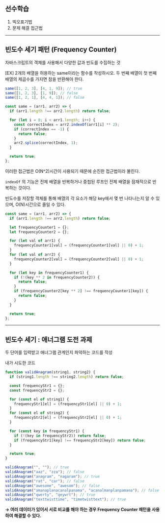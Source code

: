 ## 선수학습

1. 빅오표기법
2. 문제 해결 접근법

---

## 빈도수 세기 패턴 (Frequency Counter)

자바스크립트의 객체를 사용해서 다양한 값과 빈도를 수집하는 것

[EX] 2개의 배열을 허용하는 same이라는 함수를 작성하시오. 두 번째 배열이 첫 번째 배열의 제곱수를 가지면 참을 반환해야 한다.

```jsx
same([1, 2, 3], [4, 1, 9]); // true
same([1, 2, 3], [1, 9]); // false
same([1, 2, 1], [4, 4, 1]); // false
```

```jsx
const same = (arr1, arr2) => {
  if (arr1.length !== arr2.length) return false;

  for (let i = 0; i < arr1.length; i++) {
    const correctIndex = arr2.indexOf(arr1[i] ** 2);
    if (correctIndex == -1) {
      return false;
    }
    arr2.splice(correctIndex, 1);
  }

  return true;
};
```

이러한 접근법은 O(N^2)시간이 사용되기 때문에 순진한 접근법이라 불린다.

`indexOf` 의 기능은 전체 배열을 반복하거나 중첩된 루프인 전체 배열을 잠재적으로 반복하는 것이다.

빈도수를 저장할 객체를 통해 배열의 각 요소가 해당 key에서 몇 번 나타나는지 알 수 있으며, O(N)시간으로 줄일 수 있다.

```jsx
const same = (arr1, arr2) => {
  if (arr1.length !== arr2.length) return false;

  let frequencyCounter1 = {};
  let frequencyCounter2 = {};

  for (let val of arr1) {
    frequencyCounter1[val] = (frequencyCounter1[val] || 0) + 1;
  }
  for (let val of arr2) {
    frequencyCounter2[val] = (frequencyCounter2[val] || 0) + 1;
  }

  for (let key in frequencyCounter1) {
    if (!(key ** 2 in frequencyCounter2)) {
      return false;
    }
    if (frequencyCounter2[key ** 2] !== frequencyCounter1[key]) {
      return false;
    }
  }

  return true;
};
```

---

## 빈도수 세기 : 애너그램 도전 과제

두 단어를 입력받고 애너그램 관계인지 파악하는 코드를 작성

내가 시도한 코드

```js
function validAnagram(string1, string2) {
  if (string1.length !== string2.length) return false;

  const frequencyStr1 = {};
  const frequencyStr2 = {};

  for (const el of string1) {
    frequencyStr1[el] = (frequencyStr1[el] || 0) + 1;
  }
  for (const el of string2) {
    frequencyStr2[el] = (frequencyStr2[el] || 0) + 1;
  }

  for (const key in frequencyStr1) {
    if (!(key in frequencyStr2)) return false;
    if (frequencyStr1[key] !== frequencyStr2[key]) return false;
  }

  return true;
}

validAnagram("", ""); // true
validAnagram("aaz", "zza"); // false
validAnagram("anagram", "nagaram"); // true
validAnagram("rat", "car"); // false
validAnagram("awesome", "awesom"); // false
validAnagram("amanaplanacanalpanama", "acanalmanplanpamana"); // false
validAnagram("qwerty", "qeywrt"); // true
validAnagram("texttwisttime", "timetwisttext"); // true
```

**&#8594; 여러 데이터가 있어서 서로 비교를 해야 하는 경우 Frequency Counter 패턴을 사용하여 해결할 수 있다.**
